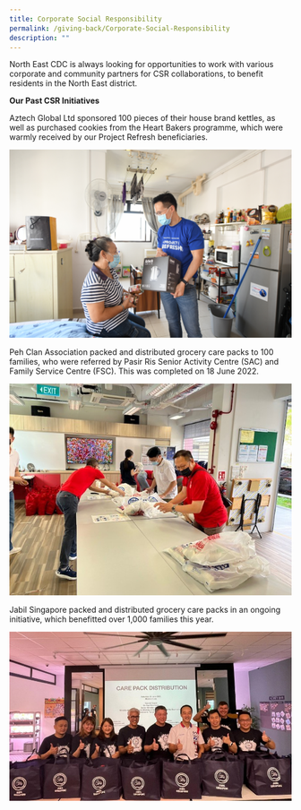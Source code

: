 ```yaml
---
title: Corporate Social Responsibility
permalink: /giving-back/Corporate-Social-Responsibility
description: ""
---
```

North East CDC is always looking for opportunities to work with various corporate and community partners for CSR collaborations, to benefit residents in the North East district.

**Our Past CSR Initiatives**

Aztech Global Ltd sponsored 100 pieces of their house brand kettles, as well as purchased cookies from the Heart Bakers programme, which were warmly received by our Project Refresh beneficiaries.

![](/images/Giving%20Back/CSR/Aztech.jpg)

Peh Clan Association packed and distributed grocery care packs to 100 families, who were referred by Pasir Ris Senior Activity Centre (SAC) and Family Service Centre (FSC). This was completed on 18 June 2022.

![](/images/Giving%20Back/CSR/Peh.jpg)

Jabil Singapore packed and distributed grocery care packs in an ongoing initiative, which benefitted over 1,000 families this year.

![](/images/Giving%20Back/CSR/Jabil.jpg)